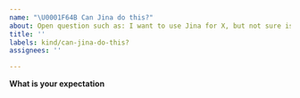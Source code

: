 ```yaml
---
name: "\U0001F64B Can Jina do this?"
about: Open question such as: I want to use Jina for X, but not sure is doable.
title: ''
labels: kind/can-jina-do-this?
assignees: ''

---
```


**What is your expectation**

<!-- Explain your expected behavior here -->
